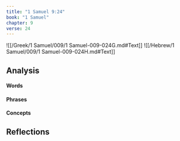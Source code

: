 ```yaml
---
title: "1 Samuel 9:24"
book: "1 Samuel"
chapter: 9
verse: 24
---
```

![[/Greek/1 Samuel/009/1 Samuel-009-024G.md#Text]]
![[/Hebrew/1 Samuel/009/1 Samuel-009-024H.md#Text]]

## Analysis

#### Words

#### Phrases

#### Concepts

## Reflections
